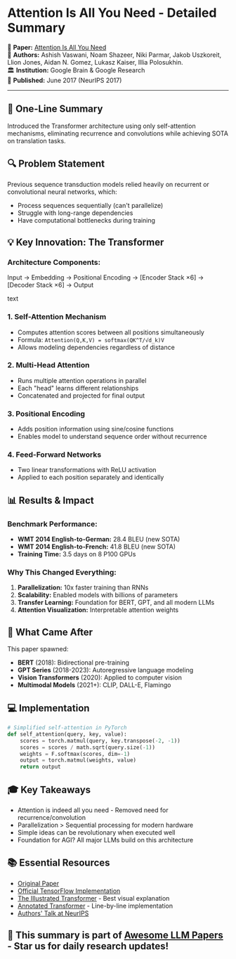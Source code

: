 # Attention Is All You Need - Detailed Summary

📄 **Paper:** [Attention Is All You Need](https://arxiv.org/abs/1706.03762)  
👥 **Authors:** Ashish Vaswani, Noam Shazeer, Niki Parmar, Jakob Uszkoreit, Llion Jones, Aidan N. Gomez, Lukasz Kaiser, Illia Polosukhin.  
🏛️ **Institution:** Google Brain & Google Research  
📅 **Published:** June 2017 (NeurIPS 2017)

---

## 🎯 One-Line Summary
Introduced the Transformer architecture using only self-attention mechanisms, eliminating recurrence and convolutions while achieving SOTA on translation tasks.

## 🔍 Problem Statement
Previous sequence transduction models relied heavily on recurrent or convolutional neural networks, which:
- Process sequences sequentially (can't parallelize)
- Struggle with long-range dependencies
- Have computational bottlenecks during training

## 💡 Key Innovation: The Transformer

### Architecture Components:
Input → Embedding → Positional Encoding →
[Encoder Stack ×6] → [Decoder Stack ×6] → Output

text


### 1. **Self-Attention Mechanism**
- Computes attention scores between all positions simultaneously
- Formula: `Attention(Q,K,V) = softmax(QK^T/√d_k)V`
- Allows modeling dependencies regardless of distance

### 2. **Multi-Head Attention**
- Runs multiple attention operations in parallel
- Each "head" learns different relationships
- Concatenated and projected for final output

### 3. **Positional Encoding**
- Adds position information using sine/cosine functions
- Enables model to understand sequence order without recurrence

### 4. **Feed-Forward Networks**
- Two linear transformations with ReLU activation
- Applied to each position separately and identically

## 📊 Results & Impact

### Benchmark Performance:
- **WMT 2014 English-to-German:** 28.4 BLEU (new SOTA)
- **WMT 2014 English-to-French:** 41.8 BLEU (new SOTA)
- **Training Time:** 3.5 days on 8 P100 GPUs

### Why This Changed Everything:
1. **Parallelization:** 10x faster training than RNNs
2. **Scalability:** Enabled models with billions of parameters
3. **Transfer Learning:** Foundation for BERT, GPT, and all modern LLMs
4. **Attention Visualization:** Interpretable attention weights

## 🔮 What Came After

This paper spawned:
- **BERT** (2018): Bidirectional pre-training
- **GPT Series** (2018-2023): Autoregressive language modeling
- **Vision Transformers** (2020): Applied to computer vision
- **Multimodal Models** (2021+): CLIP, DALL-E, Flamingo

## 💻 Implementation

```python
# Simplified self-attention in PyTorch
def self_attention(query, key, value):
    scores = torch.matmul(query, key.transpose(-2, -1))
    scores = scores / math.sqrt(query.size(-1))
    weights = F.softmax(scores, dim=-1)
    output = torch.matmul(weights, value)
    return output
```
## 🎓 Key Takeaways
- Attention is indeed all you need - Removed need for recurrence/convolution
- Parallelization > Sequential processing for modern hardware
- Simple ideas can be revolutionary when executed well
- Foundation for AGI? All major LLMs build on this architecture
## 📚 Essential Resources
- [Original Paper](https://arxiv.org/abs/1706.03762)
- [Official TensorFlow Implementation](https://github.com/tensorflow/tensor2tensor)
- [The Illustrated Transformer](https://jalammar.github.io/illustrated-transformer/) - Best visual explanation
- [Annotated Transformer](https://nlp.seas.harvard.edu/2018/04/03/attention.html) - Line-by-line implementation
- [Authors' Talk at NeurIPS](https://www.youtube.com/watch?v=rBCqOTEfxvg)
## 📝 This summary is part of [Awesome LLM Papers](https://github.com/puneet-chandna/awesome-LLM-papers) - Star us for daily research updates!
